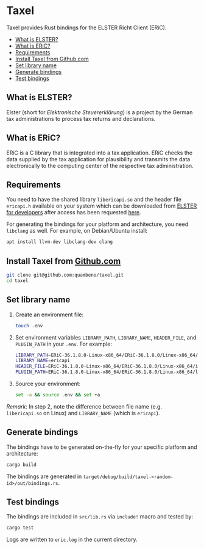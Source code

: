 # Taxel

Taxel provides Rust bindings for the ELSTER Richt Client (ERiC).

- [What is ELSTER?](#what-is-elster)
- [What is ERiC?](#what-is-eric)
- [Requirements](#requirements)
- [Install Taxel from Github.com](#install-taxel)
- [Set library name](#set-library-name)
- [Generate bindings](#generate-bindings)
- [Test bindings](#test-bindings)

## What is ELSTER?

Elster (short for _Elektronische Steuererklärung_) is a project by the German tax administrations to process tax returns and declarations.

## What is ERiC?

ERiC is a C library that is integrated into a tax application. ERiC checks the data supplied by the tax application for plausibility and transmits the data electronically to the computing center of the respective tax administration.

## Requirements

You need to have the shared library `libericapi.so` and the header file `ericapi.h` available on your system which can be downloaded from [ELSTER for developers](https://www.elster.de/elsterweb/entwickler/login) after access has been requested [here](https://www.elster.de/elsterweb/registrierung-entwickler/form).

For generating the bindings for your platform and architecture, you need `libclang` as well. For example, on Debian/Ubuntu install:

``` bash
apt install llvm-dev libclang-dev clang
```

## Install Taxel from [Github.com](https://github.com/quambene/taxel)

``` bash
git clone git@github.com:quambene/taxel.git
cd taxel
```

## Set library name

1. Create an environment file:

    ``` bash
    touch .env
    ```

2. Set environment variables `LIBRARY_PATH`, `LIBRARY_NAME`, `HEADER_FILE`, and `PLUGIN_PATH` in your `.env`. For example:

    ``` bash
    LIBRARY_PATH=ERiC-36.1.8.0-Linux-x86_64/ERiC-36.1.8.0/Linux-x86_64/lib
    LIBRARY_NAME=ericapi
    HEADER_FILE=ERiC-36.1.8.0-Linux-x86_64/ERiC-36.1.8.0/Linux-x86_64/include/ericapi.h
    PLUGIN_PATH=ERiC-36.1.8.0-Linux-x86_64/ERiC-36.1.8.0/Linux-x86_64/lib/plugins2
    ```

3. Source your environment:

    ``` bash
    set -a && source .env && set +a
    ```

_Remark_: In step 2, note the difference between file name (e.g. `libericapi.so` on Linux) and `LIBRARY_NAME` (which is `ericapi`).

## Generate bindings

The bindings have to be generated on-the-fly for your specific platform and architecture:

``` bash
cargo build
```

The bindings are generated in `target/debug/build/taxel-<random-id>/out/bindings.rs`.

## Test bindings

The bindings are included in `src/lib.rs` via `include!` macro and tested by:

``` bash
cargo test
```

Logs are written to `eric.log` in the current directory.
